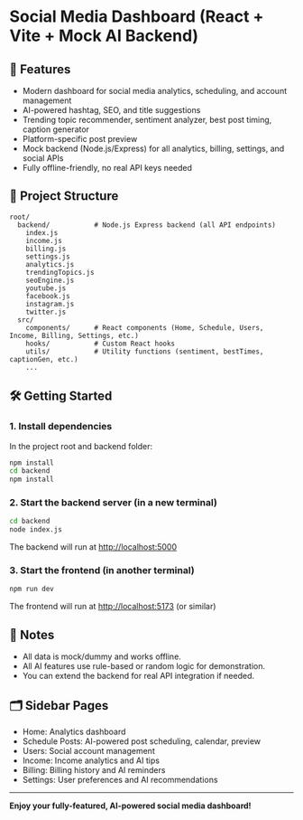 # Social Media Dashboard (React + Vite + Mock AI Backend)

## 🚀 Features
- Modern dashboard for social media analytics, scheduling, and account management
- AI-powered hashtag, SEO, and title suggestions
- Trending topic recommender, sentiment analyzer, best post timing, caption generator
- Platform-specific post preview
- Mock backend (Node.js/Express) for all analytics, billing, settings, and social APIs
- Fully offline-friendly, no real API keys needed

## 📁 Project Structure
```
root/
  backend/           # Node.js Express backend (all API endpoints)
    index.js
    income.js
    billing.js
    settings.js
    analytics.js
    trendingTopics.js
    seoEngine.js
    youtube.js
    facebook.js
    instagram.js
    twitter.js
  src/
    components/      # React components (Home, Schedule, Users, Income, Billing, Settings, etc.)
    hooks/           # Custom React hooks
    utils/           # Utility functions (sentiment, bestTimes, captionGen, etc.)
    ...
```

## 🛠️ Getting Started

### 1. Install dependencies
In the project root and backend folder:
```sh
npm install
cd backend
npm install
```

### 2. Start the backend server (in a new terminal)
```sh
cd backend
node index.js
```
The backend will run at [http://localhost:5000](http://localhost:5000)

### 3. Start the frontend (in another terminal)
```sh
npm run dev
```
The frontend will run at [http://localhost:5173](http://localhost:5173) (or similar)

## 🧠 Notes
- All data is mock/dummy and works offline.
- All AI features use rule-based or random logic for demonstration.
- You can extend the backend for real API integration if needed.

## 🗂️ Sidebar Pages
- Home: Analytics dashboard
- Schedule Posts: AI-powered post scheduling, calendar, preview
- Users: Social account management
- Income: Income analytics and AI tips
- Billing: Billing history and AI reminders
- Settings: User preferences and AI recommendations

---
**Enjoy your fully-featured, AI-powered social media dashboard!**
